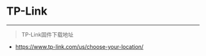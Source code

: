 <!--
 * @Description: TP-Link固件下载地址
 * @Author: smile
 * @Date: 2022-05-10 10:54:15
 * @LastEditTime: 2022-05-10 10:54:21
 * @LastEditors: smile
-->
# TP-Link
---

> TP-Link固件下载地址

- https://www.tp-link.com/us/choose-your-location/